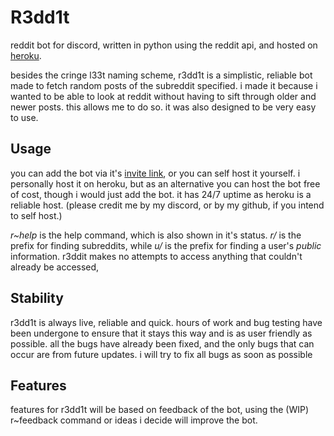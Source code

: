 # R3dd1t
reddit bot for discord, written in python using the reddit api, and hosted on [heroku](https://heroku.com).

besides the cringe l33t naming scheme, r3dd1t is a simplistic, reliable bot made to fetch random posts of the subreddit specified. i made it because i wanted to be able to look at reddit without having to sift through older and newer posts. this allows me to do so. it was also designed to be very easy to use.

## Usage
you can add the bot via it's [invite link](https://discordapp.com/channels/422293824770146304/422311739028275210/695417594420658177), or you can self host it yourself.
i personally host it on heroku, but as an alternative you can host the bot free of cost, though i would just add the bot.
it has 24/7 uptime as heroku is a reliable host. (please credit me by my discord, or by my github, if you intend to self host.)

*r~help* is the help command, which is also shown in it's status. *r/* is the prefix for finding subreddits, while *u/* is the prefix for finding a user's *public* information. r3ddit makes no attempts to access anything that couldn't already be accessed,

## Stability
r3dd1t is always live, reliable and quick. hours of work and bug testing have been undergone to ensure that it stays this way and is as user friendly as possible. all the bugs have already been fixed, and the only bugs that can occur are from future updates.
i will try to fix all bugs as soon as possible

## Features
features for r3dd1t will be based on feedback of the bot, using the (WIP) r~feedback command or ideas i decide will improve the bot.
